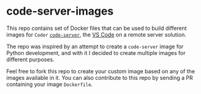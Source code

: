 # code-server-images

This repo contains set of Docker files that can be used to build different images for `Coder` [`code-server`](https://github.com/cdr/code-server), the [VS Code](https://github.com/microsoft/vscode) on a remote server solution.

The repo was inspired by an attempt to create a `code-server` image for Python development, and with it I decided to create multiple images for different purposes.

Feel free to fork this repo to create your custom image based on any of the images available in it. You can also contribute to this repo by sending a PR containing your image `Dockerfile`.
